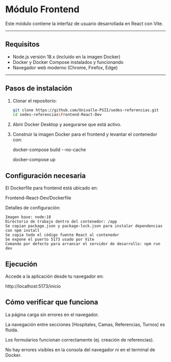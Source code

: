 # Módulo Frontend 

Este módulo contiene la interfaz de usuario desarrollada en React con Vite.

---

## Requisitos

- Node.js versión 18.x (incluido en la imagen Docker)
- Docker y Docker Compose instalados y funcionando
- Navegador web moderno (Chrome, Firefox, Edge)

---

## Pasos de instalación

1. Clonar el repositorio:

   ```bash
   git clone https://github.com/Univalle-PSII/sedes-referencias.git
   cd sedes-referencias\Frontend-React-Dev

2. Abrir Docker Desktop y asegurarse que está activo.

3. Construir la imagen Docker para el frontend y levantar el contenedor con:

    docker-compose build --no-cache
   
    docker-compose up

## Configuración necesaria
El Dockerfile para frontend está ubicado en:

  Frontend-React-Dev/Dockerfile
  
  Detalles de configuración:
  
    Imagen base: node:18    
    Directorio de trabajo dentro del contenedor: /app   
    Se copian package.json y package-lock.json para instalar dependencias con npm install   
    Se copia todo el código fuente React al contenedor    
    Se expone el puerto 5173 usado por Vite  
    Comando por defecto para arrancar el servidor de desarrollo: npm run dev

## Ejecución
Accede a la aplicación desde tu navegador en:

  http://localhost:5173/inicio


## Cómo verificar que funciona
La página carga sin errores en el navegador.

La navegación entre secciones (Hospitales, Camas, Referencias, Turnos) es fluida.

Los formularios funcionan correctamente (ej. creación de referencias).

No hay errores visibles en la consola del navegador ni en el terminal de Docker.

